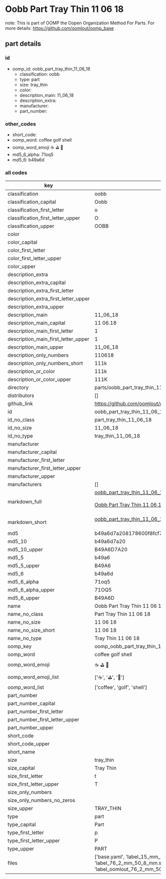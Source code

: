 # Oobb Part Tray Thin 11 06 18  

note: This is part of OOMP the Oopen Organization Method For Parts. For more details: https://github.com/oomlout/oomp_base

##  part details





### id
* oomp_id: oobb_part_tray_thin_11_06_18
  * classification: oobb
  * type: part
  * size: tray_thin
  * color: 
  * description_main: 11_06_18
  * description_extra: 
  * manufacturer: 
  * part_number: 

### other_codes
* short_code: 
* oomp_word: coffee golf shell
* oomp_word_emoji :coffee: :golf: :shell:
* md5_6_alpha: 71oq5
* md5_6: b49a6d

### all codes 
| key | value |  
| --- | --- |  
| classification | oobb |  
| classification_capital | Oobb |  
| classification_first_letter | o |  
| classification_first_letter_upper | O |  
| classification_upper | OOBB |  
| color |  |  
| color_capital |  |  
| color_first_letter |  |  
| color_first_letter_upper |  |  
| color_upper |  |  
| description_extra |  |  
| description_extra_capital |  |  
| description_extra_first_letter |  |  
| description_extra_first_letter_upper |  |  
| description_extra_upper |  |  
| description_main | 11_06_18 |  
| description_main_capital | 11 06.18 |  
| description_main_first_letter | 1 |  
| description_main_first_letter_upper | 1 |  
| description_main_upper | 11_06_18 |  
| description_only_numbers | 110618 |  
| description_only_numbers_short | 111k |  
| description_or_color | 111k |  
| description_or_color_upper | 111K |  
| directory | parts/oobb_part_tray_thin_11_06_18 |  
| distributors | [] |  
| github_link | https://github.com/oomlout/oomlout_oomp_part_src/tree/main/parts/oobb_part_tray_thin_11_06_18/working |  
| id | oobb_part_tray_thin_11_06_18 |  
| id_no_class | part_tray_thin_11_06_18 |  
| id_no_size | 11_06_18 |  
| id_no_type | tray_thin_11_06_18 |  
| manufacturer |  |  
| manufacturer_capital |  |  
| manufacturer_first_letter |  |  
| manufacturer_first_letter_upper |  |  
| manufacturer_upper |  |  
| manufacturers | [] |  
| markdown_full | [oobb_part_tray_thin_11_06_18](https://github.com/oomlout/oomlout_oomp_part_src/tree/main/parts/oobb_part_tray_thin_11_06_18/working)<br>[](https://github.com/oomlout/oomlout_oomp_part_src/tree/main/parts/oobb_part_tray_thin_11_06_18/working)<br>[Oobb Part Tray Thin 11 06 18](https://github.com/oomlout/oomlout_oomp_part_src/tree/main/parts/oobb_part_tray_thin_11_06_18/working)<br><br> |  
| markdown_short | [oobb_part_tray_thin_11_06_18](https://github.com/oomlout/oomlout_oomp_part_src/tree/main/parts/oobb_part_tray_thin_11_06_18/working)<br><br> |  
| md5 | b49a6d7a208178600f8fcf72f2cf9a2c |  
| md5_10 | b49a6d7a20 |  
| md5_10_upper | B49A6D7A20 |  
| md5_5 | b49a6 |  
| md5_5_upper | B49A6 |  
| md5_6 | b49a6d |  
| md5_6_alpha | 71oq5 |  
| md5_6_alpha_upper | 71OQ5 |  
| md5_6_upper | B49A6D |  
| name | Oobb Part Tray Thin 11 06 18 |  
| name_no_class | Part Tray Thin 11 06 18 |  
| name_no_size | 11 06 18 |  
| name_no_size_short | 11 06 18 |  
| name_no_type | Tray Thin 11 06 18 |  
| oomp_key | oomp_oobb_part_tray_thin_11_06_18 |  
| oomp_word | coffee golf shell |  
| oomp_word_emoji | :coffee: :golf: :shell: |  
| oomp_word_emoji_list | [':coffee:', ':golf:', ':shell:'] |  
| oomp_word_list | ['coffee', 'golf', 'shell'] |  
| part_number |  |  
| part_number_capital |  |  
| part_number_first_letter |  |  
| part_number_first_letter_upper |  |  
| part_number_upper |  |  
| short_code |  |  
| short_code_upper |  |  
| short_name |  |  
| size | tray_thin |  
| size_capital | Tray Thin |  
| size_first_letter | t |  
| size_first_letter_upper | T |  
| size_only_numbers |  |  
| size_only_numbers_no_zeros |  |  
| size_upper | TRAY_THIN |  
| type | part |  
| type_capital | Part |  
| type_first_letter | p |  
| type_first_letter_upper | P |  
| type_upper | PART |  
| files | ['base.yaml', 'label_15_mm_30_mm.pdf', 'label_15_mm_30_mm.svg', 'label_76_2_mm_50_8_mm.pdf', 'label_76_2_mm_50_8_mm.svg', 'label_oomlout_76_2_mm_50_8_mm.pdf', 'label_oomlout_76_2_mm_50_8_mm.svg', 'readme.md', 'working.json', 'working.yaml'] |  
